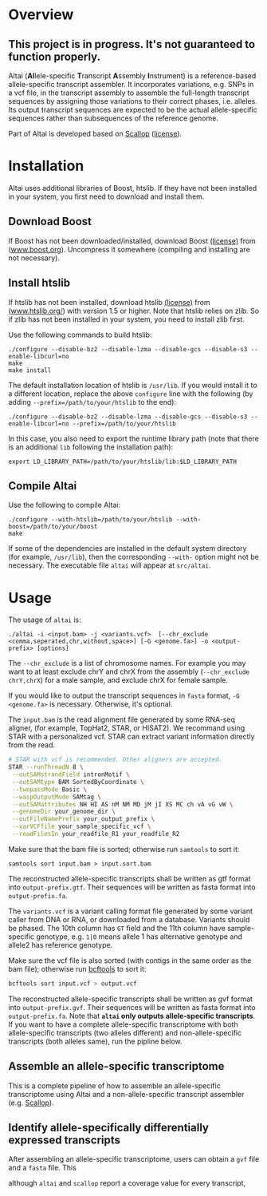 # Overview

## **This project is in progress. It's not guaranteed to function properly.**

Altai (**Al**lele-specific **T**ranscript **A**ssembly **I**nstrument) is a reference-based allele-specific transcript assembler. It incorporates variations, e.g. SNPs in a vcf file, in the transcript assembly to assemble the full-length transcript sequences by assigning those variations to their correct phases, i.e. alleles. Its output transcript sequences are expected to be the actual allele-specific sequences rather than subsequences of the reference genome.

Part of Altai is developed based on [Scallop](https://github.com/Kingsford-Group/scallop) ([license](https://github.com/Kingsford-Group/scallop/blob/master/LICENSE)).

# Installation

Altai uses additional libraries of Boost, htslib. If they have not been installed in your system, you first need to download and install them.

## Download Boost

If Boost has not been downloaded/installed, download Boost [(license)](http://www.boost.org/LICENSE_1_0.txt) from (www.boost.org).
Uncompress it somewhere (compiling and installing are not necessary).

## Install htslib

If htslib has not been installed, download htslib [(license)](https://github.com/samtools/htslib/blob/develop/LICENSE) from (www.htslib.org/) with version 1.5 or higher. Note that htslib relies on zlib. So if zlib has not been installed in your system, you need to install zlib first. 

Use the following commands to build htslib:

```
./configure --disable-bz2 --disable-lzma --disable-gcs --disable-s3 --enable-libcurl=no
make
make install
```

The default installation location of htslib is `/usr/lib`. If you would install it to a different location, replace the above `configure` line with the following (by adding `--prefix=/path/to/your/htslib` to the end):

```
./configure --disable-bz2 --disable-lzma --disable-gcs --disable-s3 --enable-libcurl=no --prefix=/path/to/your/htslib
```

In this case, you also need to export the runtime library path (note that there is an additional `lib` following the installation path):

```
export LD_LIBRARY_PATH=/path/to/your/htslib/lib:$LD_LIBRARY_PATH
```

## Compile Altai

Use the following to compile Altai:

```
./configure --with-htslib=/path/to/your/htslib --with-boost=/path/to/your/boost
make
```

If some of the dependencies are installed in the default system directory (for example, `/usr/lib`),
then the corresponding `--with-` option might not be necessary. The executable file `altai` will appear at `src/altai`.

# Usage

The usage of `altai` is:

```
./altai -i <input.bam> -j <variants.vcf>  [--chr_exclude <comma,seperated,chr,without,space>] [-G <genome.fa>] -o <output-prefix> [options]
```

The `--chr_exclude` is a list of chromosome names. For example you may want to  at least exclude chrY and chrX from the assembly (`--chr_exclude chrY,chrX`) for a male sample, and exclude chrX for female sample.

If you would like to output the transcript sequences in `fasta` format, `-G <genome.fa>` is necessary. Otherwise, it's optional. 



The `input.bam` is the read alignment file generated by some RNA-seq aligner, (for example, TopHat2, STAR, or HISAT2). We recommand using STAR with a personalized vcf. STAR can extract variant information directly from the read.

```sh
# STAR with vcf is recommended. Other aligners are accepted.
STAR --runThreadN 8 \
 --outSAMstrandField intronMotif \
 --outSAMtype BAM SortedByCoordinate \
 --twopassMode Basic \
 --waspOutputMode SAMtag \
 --outSAMattributes NH HI AS nM NM MD jM jI XS MC ch vA vG vW \
 --genomeDir your_genome_dir \
 --outFileNamePrefix your_output_prefix \
 --varVCFfile your_sample_specific_vcf \
 --readFilesIn your_readfile_R1 your_readfile_R2
```



Make sure that the bam file is sorted; otherwise run `samtools` to sort it:

```
samtools sort input.bam > input.sort.bam
```

The reconstructed allele-specific transcripts shall be written as gtf format into `output-prefix.gtf`. Their sequences will be written as fasta format into `output-prefix.fa`.

The `variants.vcf` is a variant calling format file generated by some variant caller from DNA or RNA, or downloaded from a database. Variants should be phased. The 10th column has `GT` field and the 11th column have sample-specific genotype, e.g. `1|0` means allele 1 has alternative genotype and allele2 has reference genotype.

Make sure the vcf file is also sorted (with contigs in the same order as the bam file); otherwise run [bcftools](https://samtools.github.io/bcftools/bcftools.html) to sort it:

```sh
bcftools sort input.vcf > output.vcf
```

The reconstructed allele-specific transcripts shall be written as gvf format into `output-prefix.gvf`. Their sequences will be written as fasta format into `output-prefix.fa`. Note that **`altai` only outputs allele-specific transcripts**. If you want to have a complete allele-specific transcriptome with both allele-specific transcripts (two alleles different) and non-allele-specific transcripts (both alleles same), run the pipline below.

## Assemble an allele-specific transcriptome 

This is a complete pipeline of how to assemble an allele-specific transcriptome using Altai and a non-allele-specific transcript assembler (e.g. [Scallop](https://github.com/Kingsford-Group/scallop)).

## Identify allele-specifically differentially expressed  transcripts

After assembling an allele-specific transcriptome, users can obtain a `gvf` file and a `fasta` file. This 

although `altai` and `scallop` report a coverage value for every transcript, 

